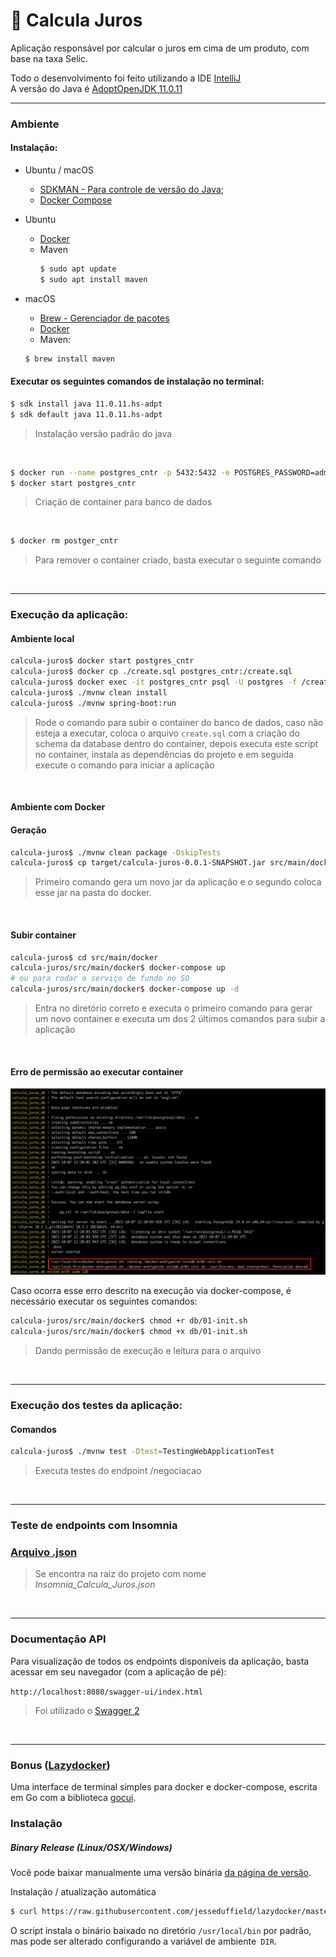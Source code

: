 # :money_with_wings: Calcula Juros

Aplicação responsável por calcular o juros em cima de um produto, com base na taxa Selic.

Todo o desenvolvimento foi feito utilizando a IDE [IntelliJ](https://www.jetbrains.com/pt-br/idea/)
<br/>
A versão do Java é [AdoptOpenJDK 11.0.11](https://adoptopenjdk.net/) 

----

### Ambiente
#### Instalação:
- Ubuntu / macOS
  - [SDKMAN - Para controle de versão do Java](https://sdkman.io/install);
  - [Docker Compose](https://docs.docker.com/compose/install/)

- Ubuntu 
  - [Docker](https://docs.docker.com/engine/install/ubuntu/)
  - Maven
    ```bash
    $ sudo apt update
    $ sudo apt install maven
    ```

- macOS
    - [Brew - Gerenciador de pacotes](https://brew.sh/index_pt-br)
    - [Docker](https://docs.docker.com/docker-for-mac/install/)
    - Maven:
    ```bash
    $ brew install maven
    ```
#### Executar os seguintes comandos de instalação no terminal:
```bash
$ sdk install java 11.0.11.hs-adpt
$ sdk default java 11.0.11.hs-adpt
```
>Instalação versão padrão do java

<br/>

```bash
$ docker run --name postgres_cntr -p 5432:5432 -e POSTGRES_PASSWORD=admin -d postgres  
$ docker start postgres_cntr
```
>Criação de container para banco de dados

<br/>

```bash
$ docker rm postger_cntr
```
>Para remover o container criado, basta executar o seguinte comando

<br/>

----

### Execução da aplicação:
#### Ambiente local
```bash
calcula-juros$ docker start postgres_cntr
calcula-juros$ docker cp ./create.sql postgres_cntr:/create.sql
calcula-juros$ docker exec -it postgres_cntr psql -U postgres -f /create.sql
calcula-juros$ ./mvnw clean install
calcula-juros$ ./mvnw spring-boot:run
```
>Rode o comando para subir o container do banco de dados, caso não esteja a executar, coloca o arquivo `create.sql` com a criação do schema da database dentro do container, depois executa este script no container, instala as dependências do projeto e em seguida execute o comando para iniciar a aplicação

<br/>

#### Ambiente com Docker
#### Geração
```bash
calcula-juros$ ./mvnw clean package -DskipTests
calcula-juros$ cp target/calcula-juros-0.0.1-SNAPSHOT.jar src/main/docker
```
> Primeiro comando gera um novo jar da aplicação e o segundo coloca esse jar na pasta do docker.

<br/>

#### Subir container
```bash
calcula-juros$ cd src/main/docker
calcula-juros/src/main/docker$ docker-compose up
# ou para rodar o serviço de fundo no SO
calcula-juros/src/main/docker$ docker-compose up -d
```
> Entra no diretório correto e executa o primeiro comando para gerar um novo container e executa um dos 2 últimos comandos para subir a aplicação

<br/>

#### Erro de permissão ao executar container
![docker compose error](docker_compose_error.png)

Caso ocorra esse erro descrito na execução via docker-compose, é necessário executar os seguintes comandos:
```bash
calcula-juros/src/main/docker$ chmod +r db/01-init.sh
calcula-juros/src/main/docker$ chmod +x db/01-init.sh
```
> Dando permissão de execução e leitura para o arquivo

<br/>

----

### Execução dos testes da aplicação:
#### Comandos
```bash
calcula-juros$ ./mvnw test -Dtest=TestingWebApplicationTest
```
>Executa testes do endpoint /negociacao

<br/>

----

### Teste de endpoints com Insomnia
### [Arquivo .json](https://github.com/douglas-martins/calcula-juros/blob/main/Insomnia_Calcula_Juros.json)
> Se encontra na raiz do projeto com nome _Insomnia_Calcula_Juros.json_

<br/>

----

### Documentação API
Para visualização de todos os endpoints disponíveis da aplicação, basta acessar em seu navegador (com a aplicação de pé):

`http://localhost:8080/swagger-ui/index.html`
>Foi utilizado o [Swagger 2](https://swagger.io/specification/v2/)

<br/>

----

### Bonus ([Lazydocker](https://github.com/jesseduffield/lazydocker))
Uma interface de terminal simples para docker e docker-compose, escrita em Go com a biblioteca [gocui](https://github.com/jroimartin/gocui 'gocui').
### Instalação

##### Binary Release (Linux/OSX/Windows)

Você pode baixar manualmente uma versão binária [da página de versão](https://github.com/jesseduffield/lazydocker/releases).

Instalação / atualização automática

```sh
$ curl https://raw.githubusercontent.com/jesseduffield/lazydocker/master/scripts/install_update_linux.sh | bash
```

O script instala o binário baixado no diretório `/usr/local/bin` por padrão, mas pode ser alterado configurando a variável de ambiente` DIR`.
